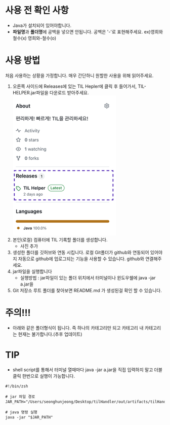 # 사용 전 확인 사항
- Java가 설치되어 있어야합니다.
- **파일명**과 **폴더명**에 공백을 넣으면 안됩니다. 공백은 '-'로 표현해주세요. ex)영희와 철수(x) 영희와-철수(o)
# 사용 방법
처음 사용하는 상황을 가정합니다. 매우 간단하니 원할한 사용을 위해 읽어주세요.
1. 오른쪽 사이드에 Releases에 있는 TIL Hepler에 클릭 후 들어가서, TIL-HELPER.jar파일을 다운로드 받아주세요. 
![img.png](images/img.png)
2. 본인(로컬) 컴퓨터에 TIL 기록할 폴더를 생성합니다.
   - 사진 추가
3. 생성한 폴더를 깃허브와 연동 시킵니다. 로컬 Git폴더가 github와 연동되어 있어야지 자동으로 github에 업로그되는 기능을 사용할 수 있습니다. github와 연결해주세요.
4. jar파일을 실행합니다
   - 실행방법 : jar파일이 있는 폴더 위치에서 터미널이나 윈도우쉘에 java -jar a.jar을 
5. Git 저장소 루트 폴더를 찾아보면 README.md 가 생성된걸 확인 할 수 있습니다.
# 주의!!!
- 아래와 같은 폴더형식이 됩니다. 즉 하나의 카테고리만 되고 카테고리 내 카테고리는 현재는 불가합니다.(추후 업데이트)

# TIP
- shell script를 통해서 터미널 열때마다 java -jar a.jar을 직접 입력하지 말고 더블클릭 한번으로 실행이 가능합니다.
```shell
#!/bin/zsh

# jar 파일 경로
JAR_PATH="/Users/seonghunjeong/Desktop/tilHandler/out/artifacts/tilHandler_jar/tilHandler.jar"

# java 명령 실행
java -jar "$JAR_PATH"

```